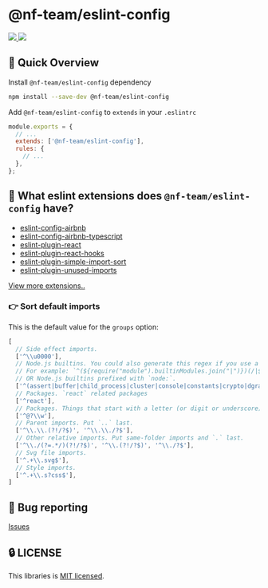# @nf-team/eslint-config

<a href="https://github.com/mbti-nf-team/frontend-libraries/issues?q=is%3Aissue+is%3Aopen+sort%3Aupdated-desc">
  <img src="https://img.shields.io/github/issues/mbti-nf-team/frontend-libraries?style=flat-square" />
</a>

<a href="https://github.com/mbti-nf-team/frontend-libraries/blob/main/LICENSE">
  <img src="https://img.shields.io/github/license/mbti-nf-team/frontend-libraries?style=flat-square" />
</a>

## 🚀 Quick Overview

Install `@nf-team/eslint-config` dependency

```bash
npm install --save-dev @nf-team/eslint-config
```

Add `@nf-team/eslint-config` to `extends` in your `.eslintrc`

```js
module.exports = {
  // ...
  extends: ['@nf-team/eslint-config'],
  rules: {
    // ...
  },
};
```

## 🤔 What eslint extensions does `@nf-team/eslint-config` have?
- [eslint-config-airbnb](https://www.npmjs.com/package/eslint-config-airbnb)
- [eslint-config-airbnb-typescript](https://www.npmjs.com/package/eslint-config-airbnb-typescript)
- [eslint-plugin-react](https://www.npmjs.com/package/eslint-plugin-react)
- [eslint-plugin-react-hooks](https://www.npmjs.com/package/eslint-plugin-react-hooks)
- [eslint-plugin-simple-import-sort](https://www.npmjs.com/package/eslint-plugin-simple-import-sort)
- [eslint-plugin-unused-imports](https://www.npmjs.com/package/eslint-plugin-unused-imports)

[View more extensions..](https://github.com/mbti-nf-team/frontend-libraries/blob/main/packages/eslint/index.js)

### 👉 Sort default imports
This is the default value for the `groups` option:

```js
[
  // Side effect imports.
  ['^\\u0000'],
  // Node.js builtins. You could also generate this regex if you use a `.js` config.
  // For example: `^(${require("module").builtinModules.join("|")})(/|$)`
  // OR Node.js builtins prefixed with `node:`.
  ['^(assert|buffer|child_process|cluster|console|constants|crypto|dgram|dns|domain|events|fs|http|https|module|net|os|path|punycode|querystring|readline|repl|stream|string_decoder|sys|timers|tls|tty|url|util|vm|zlib|freelist|v8|process|async_hooks|http2|perf_hooks)(/.*|$)', '^node:'],
  // Packages. `react` related packages
  ['^react'],
  // Packages. Things that start with a letter (or digit or underscore), or `@` followed by a letter.
  ['^@?\\w'],
  // Parent imports. Put `..` last.
  ['^\\.\\.(?!/?$)', '^\\.\\./?$'],
  // Other relative imports. Put same-folder imports and `.` last.
  ['^\\./(?=.*/)(?!/?$)', '^\\.(?!/?$)', '^\\./?$'],
  // Svg file imports.
  ['^.+\\.svg$'],
  // Style imports.
  ['^.+\\.s?css$'],
]
```

## 🐛 Bug reporting
[Issues](https://github.com/mbti-nf-team/frontend-libraries/issues)

## 🔒 LICENSE
This libraries is [MIT licensed](https://github.com/mbti-nf-team/frontend-libraries/blob/main/LICENSE).
